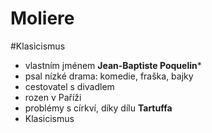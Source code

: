 
# Moliere
#Klasicismus
- vlastním jménem **Jean-Baptiste Poquelin***
- psal nízké drama: komedie, fraška, bajky
- cestovatel s divadlem
- rozen v Paříži
- problémy s církví, díky dílu **Tartuffa**
- Klasicismus
